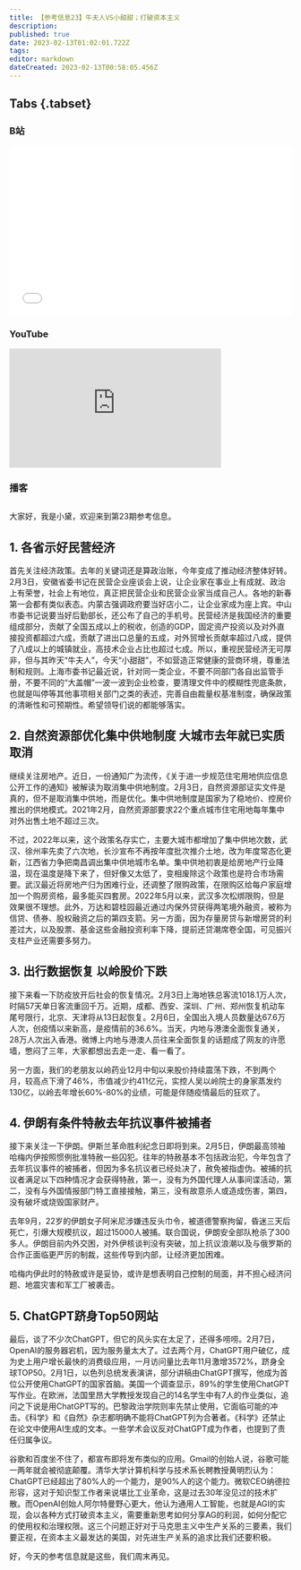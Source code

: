 ```yaml
---
title: 【参考信息23】牛夫人VS小甜甜；打破资本主义
description: 
published: true
date: 2023-02-13T01:02:01.722Z
tags: 
editor: markdown
dateCreated: 2023-02-13T00:58:05.456Z
---
```


## Tabs {.tabset}
### B站
<div style="position: relative; padding: 30% 45%;">
<iframe style="position: absolute; width: 100%; height: 100%; left: 0; top: 0;" src="//player.bilibili.com/player.html?&bvid=BV14y4y1Q78Y&page=1&as_wide=1&high_quality=1&danmaku=1" scrolling="no" border="0" frameborder="no" framespacing="0" allowfullscreen="true"></iframe>
</div>

### YouTube
<div style="position: relative; padding-bottom: calc(56.25% * 0.75); /* 16:9 */ width: 75%; height: 0;">
<iframe style="position: absolute; top: 0; left: 0; width: 100%; height: 100%;" src="https://www.youtube-nocookie.com/embed/t4Q0e0y80v0" title="YouTube video player" frameborder="0" allow="accelerometer; autoplay; clipboard-write; encrypted-media; gyroscope; picture-in-picture" allowfullscreen></iframe>
</div>
  
### 播客
<div class="podcast-player"></div>

## 

大家好，我是小黛，欢迎来到第23期参考信息。

## 1. 各省示好民营经济

首先关注经济政策。去年的关键词还是算政治账，今年变成了推动经济整体好转。2月3日，安徽省委书记在民营企业座谈会上说，让企业家在事业上有成就、政治上有荣誉，社会上有地位，真正把民营企业和民营企业家当成自己人。各地的新春第一会都有类似表态。内蒙古强调政府要当好店小二，让企业家成为座上宾。中山市委书记说要当好后勤部长，还公布了自己的手机号。民营经济是我国经济的重要组成部分，贡献了全国五成以上的税收，创造的GDP，固定资产投资以及对外直接投资都超过六成，贡献了进出口总量的五成，对外贸增长贡献率超过八成，提供了八成以上的城镇就业，高技术企业占比也超过七成。所以，重视民营经济无可厚非，但与其昨天“牛夫人”，今天“小甜甜”，不如营造正常健康的营商环境，尊重法制和规则。上海市委书记最近说，针对同一类企业，不要不同部门各自出监管手册，不要不同的“大盖帽”一波一波到企业检查，要清理文件中的模糊性兜底条款，也就是叫停等其他事项相关部门之类的表述，完善自由裁量权基准制度，确保政策的清晰性和可预期性。希望领导们说的都能够落实。

## 2. 自然资源部优化集中供地制度 大城市去年就已实质取消

继续关注房地产。近日，一份通知广为流传，《关于进一步规范住宅用地供应信息公开工作的通知》被解读为取消集中供地制度。2月3日，自然资源部证实文件是真的，但不是取消集中供地，而是优化。集中供地制度是国家为了稳地价、控房价推出的供地模式。2021年2月，自然资源部要求22个重点城市住宅用地每年集中对外出售土地不超过三次。

不过，2022年以来，这个政策名存实亡，主要大城市都增加了集中供地次数，武汉、徐州率先卖了六次地，长沙宣布不再按年度批次推介土地，改为年度常态化更新，江西省力争把南昌调出集中供地城市名单。集中供地初衷是给房地产行业降温，现在温度是降下来了，但好像又太低了，变相废除这个政策也是符合市场需要。武汉最近将房地产归为困难行业，还调整了限购政策，在限购区给每户家庭增加一个购房资格，最多能买四套房。2022年5月以来，武汉多次松绑限购，但是效果很不理想。此外，万达和碧桂园最近通过内保外贷获得两笔境外融资，被称为信贷、债券、股权融资之后的第四支箭。另一方面，因为存量房贷与新增房贷的利差过大，以及股票、基金这些金融投资利率下降，提前还贷潮席卷全国，可见振兴支柱产业还需要多努力。

## 3. 出行数据恢复 以岭股价下跌

接下来看一下防疫放开后社会的恢复情况。2月3日上海地铁总客流1018.1万人次，时隔57天单日客流重回千万。近期，成都、西安、深圳、广州、郑州恢复机动车尾号限行，北京、天津将从13日起恢复。2月6日，全国出入境人员数量达67.6万人次，创疫情以来新高，是疫情前的36.6%。当天，内地与港澳全面恢复通关，28万人次出入香港。微博上内地与港澳人员往来全面恢复的话题成了网友的许愿墙，憋闷了三年，大家都想出去走一走、看一看了。

另一方面，我们的老朋友以岭药业12月中旬以来股价持续震荡下跌，不到两个月，较高点下滑了46%，市值减少约411亿元，实控人吴以岭院士的身家蒸发约130亿，以岭去年增长60%-80%的业绩，可能是伴随疫情最后的狂欢了。

## 4. 伊朗有条件特赦去年抗议事件被捕者

接下来关注一下伊朗。伊斯兰革命胜利纪念日即将到来。2月5日，伊朗最高领袖哈梅内伊按照惯例批准特赦一些囚犯。往年的特赦基本不包括政治犯，今年包含了去年抗议事件的被捕者，但因为多名抗议者已经处决了，赦免被指虚伪。被捕的抗议者满足以下四种情况才会获得特赦，第一，没有为外国代理人从事间谍活动，第二，没有与外国情报部门特工直接接触，第三，没有故意杀人或造成伤害，第四，没有破坏或烧毁国家财产。

去年9月，22岁的伊朗女子阿米尼涉嫌违反头巾令，被道德警察拘留，昏迷三天后死亡，引爆大规模抗议，超过15000人被捕。联合国说，伊朗安全部队枪杀了300多人。伊朗目前内外交困，对外伊核谈判没有突破，加上抗议浪潮以及与俄罗斯的合作正面临更严厉的制裁，这些传导到内部，让经济更加困难。

哈梅内伊此时的特赦或许是妥协，或许是想表明自己控制的局面，并不担心经济问题、地震灾害和军工厂被袭击。

## 5. ChatGPT跻身Top50网站

最后，谈了不少次ChatGPT，但它的风头实在太足了，还得多唠唠。2月7日，OpenAI的服务器宕机，因为服务量太大了。过去两个月，ChatGPT用户破亿，成为史上用户增长最快的消费级应用，一月访问量比去年11月激增3572%，跻身全球TOP50。2月1日，以色列总统发表演讲，部分讲稿由ChatGPT撰写，他成为首位公开使用ChatGPT的国家首脑。美国一个调查显示，89%的学生使用ChatGPT写作业。在欧洲，法国里昂大学教授发现自己的14名学生中有7人的作业类似，追问之下说是用ChatGPT写的。巴黎政治学院则率先禁止使用，它面临可能的冲击。《科学》和《自然》杂志都明确不能将ChatGPT列为合著者。《科学》还禁止在论文中使用AI生成的文本。一些学术会议反对ChatGPT成为作者，也提到了责任归属争议。

谷歌和百度坐不住了，都宣布即将发布类似的应用。Gmail的创始人说，谷歌可能一两年就会被彻底颠覆。清华大学计算机科学与技术系长聘教授黄明烈认为：ChatGPT已经超出了80%人的一个能力，是90%人的这个能力。微软CEO纳德拉形容，这对于知识型工作者来说堪比工业革命，这是过去30年没见过的技术扩散。而OpenAI创始人阿尔特曼野心更大，他认为通用人工智能，也就是AGI的实现，会以各种方式打破资本主义，需要重新思考如何分享AG的利润，如何分配它的使用权和治理权限。这三个问题正好对于马克思主义中生产关系的三要素，我们要正视，在资本主义最发达的美国，对先进生产关系的追求比我们还要积极。

好，今天的参考信息就是这些，我们周末再见。
